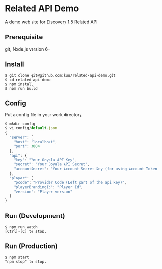 # Related API Demo
A demo web site for Discovery 1.5 Related API

## Prerequisite
git, Node.js version 6+

## Install
```
$ git clone git@github.com:kuu/related-api-demo.git
$ cd related-api-demo
$ npm install
$ npm run build
```

## Config
Put a config file in your work directory.
```js
$ mkdir config
$ vi config/default.json
{
  "server": {
    "host": "localhost",
    "port": 3004
  },
  "api": {
    "key": "Your Ooyala API Key",
    "secret": "Your Ooyala API Secret",
    "accountSecret": "Your Account Secret Key (for using Account Token API)"
  },
  "player": {
    "pcode": "Provider Code (Left part of the api key)",
    "playerBrandingId": "Player Id",
    "version": "Player version"
  }
}
```

## Run (Development)
```
$ npm run watch
[Ctrl]-[C] to stop.
```

## Run (Production)
```
$ npm start
"npm stop" to stop.
```
